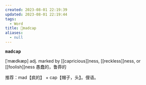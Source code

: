 ```yaml
---
created: 2023-08-01 22:19:39
updated: 2023-08-01 22:19:44
tags:
  - Word
title: 📖madcap
aliases:
  - null
---
```


<pre><strong>madcap</strong></pre>
[ˈmædkæp]
adj. marked by [[capricious]]ness, [[reckless]]ness, or [[foolish]]ness 愚蠢的，鲁莽的

推荐：mad【疯的】 + cap【帽子，头】。俚语。